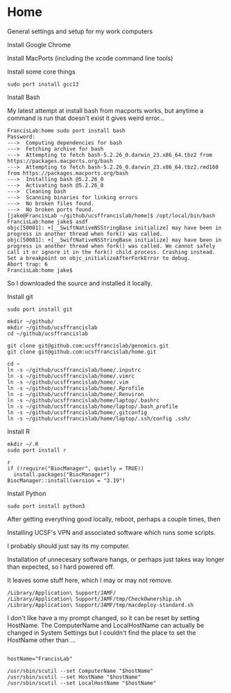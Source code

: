 
#	Home

General settings and setup for my work computers



Install Google Chrome

Install MacPorts (including the xcode command line tools)



Install some core things
```
sudo port install gcc13
```


Install Bash

My latest attempt at install bash from macports works, but
anytime a command is run that doesn't exist it gives weird error...

```
FrancisLab:home sudo port install bash
Password:
--->  Computing dependencies for bash
--->  Fetching archive for bash
--->  Attempting to fetch bash-5.2.26_0.darwin_23.x86_64.tbz2 from https://packages.macports.org/bash
--->  Attempting to fetch bash-5.2.26_0.darwin_23.x86_64.tbz2.rmd160 from https://packages.macports.org/bash
--->  Installing bash @5.2.26_0
--->  Activating bash @5.2.26_0
--->  Cleaning bash
--->  Scanning binaries for linking errors
--->  No broken files found.
--->  No broken ports found.
[jake@FrancisLab ~/github/ucsffrancislab/home]$ /opt/local/bin/bash
FrancisLab:home jake$ asdf
objc[50081]: +[__SwiftNativeNSStringBase initialize] may have been in progress in another thread when fork() was called.
objc[50081]: +[__SwiftNativeNSStringBase initialize] may have been in progress in another thread when fork() was called. We cannot safely call it or ignore it in the fork() child process. Crashing instead. Set a breakpoint on objc_initializeAfterForkError to debug.
Abort trap: 6
FrancisLab:home jake$ 
```

So I downloaded the source and installed it locally.


Install git


```
sudo port install git

mkdir ~/github/
mkdir ~/github/ucsffrancislab
cd ~/github/ucsffrancislab

git clone git@github.com:ucsffrancislab/genomics.git
git clone git@github.com:ucsffrancislab/home.git

cd ~
ln -s ~/github/ucsffrancislab/home/.inputrc
ln -s ~/github/ucsffrancislab/home/.vimrc 
ln -s ~/github/ucsffrancislab/home/.vim
ln -s ~/github/ucsffrancislab/home/.Rprofile
ln -s ~/github/ucsffrancislab/home/.Renviron
ln -s ~/github/ucsffrancislab/home/laptop/.bashrc
ln -s ~/github/ucsffrancislab/home/laptop/.bash_profile 
ln -s ~/github/ucsffrancislab/home/.gitconfig 
ln -s ~/github/ucsffrancislab/home/laptop/.ssh/config .ssh/

```

Install R
```
mkdir ~/.R
sudo port install r

r
if (!require("BiocManager", quietly = TRUE))
  install.packages("BiocManager")
BiocManager::install(version = "3.19")
```


Install Python
```
sudo port install python3
```




After getting everything good locally, reboot, perhaps a couple times, then 


Installing UCSF's VPN and associated software which runs some scripts.

I probably should just say its my computer.

Installation of unnecesary software hangs, or perhaps just takes way longer than expected, so I hard powered off.

It leaves some stuff here, which I may or may not remove.
```
/Library/Application\ Support/JAMF/
/Library/Application\ Support/JAMF/tmp/CheckOwnership.sh
/Library/Application\ Support/JAMF/tmp/macdeploy-standard.sh
```



I don't like have a my prompt changed, so it can be reset by setting HostName.
The ComputerName and LocalHostName can actually be changed in System Settings
but I couldn't find the place to set the HostName other than ...

```

hostName="FrancisLab"

/usr/sbin/scutil --set ComputerName "$hostName"
/usr/sbin/scutil --set HostName "$hostName"
/usr/sbin/scutil --set LocalHostName "$hostName"

```






